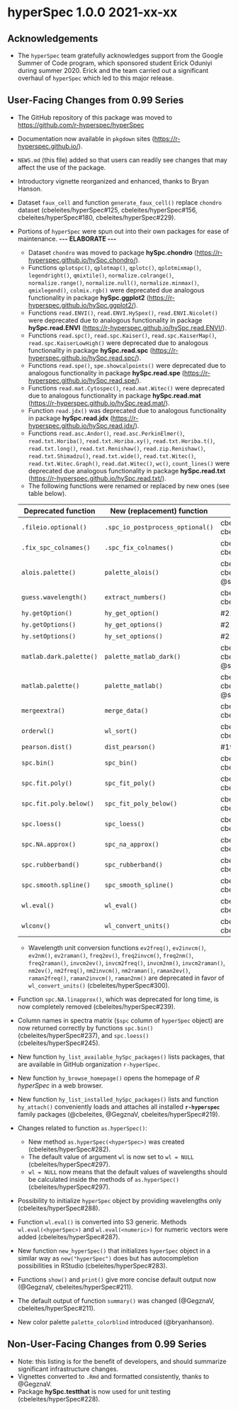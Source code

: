 # hyperSpec 1.0.0 2021-xx-xx

## Acknowledgements

* The `hyperSpec` team gratefully acknowledges support from the Google Summer of Code program, which sponsored student Erick Oduniyi during summer 2020. Erick and the team carried out a significant overhaul of `hyperSpec` which led to this major release.


## User-Facing Changes from 0.99 Series

* The GitHub repository of this package was moved to https://github.com/r-hyperspec/hyperSpec
* Documentation now available in `pkgdown` sites (https://r-hyperspec.github.io/).
* `NEWS.md` (this file) added so that users can readily see changes that may affect the use of the package.
* Introductory vignette reorganized and enhanced, thanks to Bryan Hanson.
* Dataset `faux_cell` and function `generate_faux_cell()` replace `chondro` dataset (cbeleites/hyperSpec#125, cbeleites/hyperSpec#156, cbeleites/hyperSpec#180, cbeleites/hyperSpec#229).
* Portions of `hyperSpec` were spun out into their own packages for ease of maintenance. 
**--- ELABORATE ---**
    - Dataset `chondro` was moved to package **hySpc.chondro** (https://r-hyperspec.github.io/hySpc.chondro/).
    - Functions `qplotspc()`, `qplotmap()`, `qplotc()`, `qplotmixmap()`, `legendright()`,  `qmixtile()`, `normalize.colrange()`, `normalize.range()`, `normalize.null()`, `normalize.minmax()`, `qmixlegend()`, `colmix.rgb()` were deprecated due analogous functionality in package **hySpc.ggplot2** (https://r-hyperspec.github.io/hySpc.ggplot2/).
    - Functions `read.ENVI()`, `read.ENVI.HySpex()`, `read.ENVI.Nicolet()` were deprecated due to analogous functionality in package **hySpc.read.ENVI** (https://r-hyperspec.github.io/hySpc.read.ENVI/).
    - Functions `read.spc()`, `read.spc.Kaiser()`, `read.spc.KaiserMap()`, `read.spc.KaiserLowHigh()` were deprecated due to analogous functionality in package **hySpc.read.spc** (https://r-hyperspec.github.io/hySpc.read.spc/).
    - Functions `read.spe()`, `spe.showcalpoints()` were deprecated due to analogous functionality in package **hySpc.read.spe** (https://r-hyperspec.github.io/hySpc.read.spe/).
    - Functions `read.mat.Cytospec()`, `read.mat.Witec()` were deprecated due to analogous functionality in package **hySpc.read.mat** (https://r-hyperspec.github.io/hySpc.read.mat/).
    - Function `read.jdx()` was deprecated due to analogous functionality in package **hySpc.read.jdx** (https://r-hyperspec.github.io/hySpc.read.jdx/).
    - Functions `read.asc.Andor()`, `read.asc.PerkinElmer()`, `read.txt.Horiba()`, `read.txt.Horiba.xy()`, `read.txt.Horiba.t()`, `read.txt.long()`, `read.txt.Renishaw()`,  `read.zip.Renishaw()`, `read.txt.Shimadzu()`, `read.txt.wide()`, `read.txt.Witec()`, `read.txt.Witec.Graph()`, `read.dat.Witec()`, `wc()`, `count_lines()` were deprecated due analogous functionality in package **hySpc.read.txt** (https://r-hyperspec.github.io/hySpc.read.txt/).
    - The following functions were renamed or replaced by new ones (see table below).
    
     Deprecated function     | New (replacement) function       | Related issues
    -------------------------|-------------------------------   | ----------------
     `.fileio.optional()`    | `.spc_io_postprocess_optional()` |  cbeleites/hyperSpec#208, cbeleites/hyperSpec#302
     `.fix_spc_colnames()`   | `.spc_fix_colnames()`            |  cbeleites/hyperSpec#208, cbeleites/hyperSpec#301
     `alois.palette()`       | `palette_alois()`                |  cbeleites/hyperSpec#208, cbeleites/hyperSpec#299, @sangttruong 
     `guess.wavelength()`    | `extract_numbers()`              |  cbeleites/hyperSpec#208, cbeleites/hyperSpec#309
     `hy.getOption()`        | `hy_get_option()`                |  #21
     `hy.getOptions()`       | `hy_get_options()`               |  #21
     `hy.setOptions()`       | `hy_set_options()`               |  #21
     `matlab.dark.palette()` | `palette_matlab_dark()`          |  cbeleites/hyperSpec#299, cbeleites/hyperSpec#299, @sangttruong
     `matlab.palette()`      | `palette_matlab()`               |  cbeleites/hyperSpec#208, cbeleites/hyperSpec#299, @sangttruong
     `mergeextra()`          | `merge_data()`                   |  cbeleites/hyperSpec#208, cbeleites/hyperSpec#302
     `orderwl()`             | `wl_sort()`                      |  cbeleites/hyperSpec#208, cbeleites/hyperSpec#309
     `pearson.dist()`        | `dist_pearson()`                 |  #19
     `spc.bin()`             | `spc_bin()`                      |  cbeleites/hyperSpec#208, cbeleites/hyperSpec#301
     `spc.fit.poly()`        | `spc_fit_poly()`                 |  cbeleites/hyperSpec#208, cbeleites/hyperSpec#301
     `spc.fit.poly.below()`  | `spc_fit_poly_below()`           |  cbeleites/hyperSpec#208, cbeleites/hyperSpec#301
     `spc.loess()`           | `spc_loess()`                    |  cbeleites/hyperSpec#208, cbeleites/hyperSpec#301
     `spc.NA.approx()`       | `spc_na_approx()`                |  cbeleites/hyperSpec#208, cbeleites/hyperSpec#301
     `spc.rubberband()`      | `spc_rubberband()`               |  cbeleites/hyperSpec#208, cbeleites/hyperSpec#301
     `spc.smooth.spline()`   | `spc_smooth_spline()`            |  cbeleites/hyperSpec#208, cbeleites/hyperSpec#301
     `wl.eval()`             | `wl_eval()`                      |  cbeleites/hyperSpec#208, cbeleites/hyperSpec#309
     `wlconv()`              | `wl_convert_units()`             |  cbeleites/hyperSpec#208, cbeleites/hyperSpec#309
    - Wavelength unit conversion functions `ev2freq()`, `ev2invcm()`, `ev2nm()`, `ev2raman()`, `freq2ev()`, `freq2invcm()`, `freq2nm()`, `freq2raman()`, `invcm2ev()`, `invcm2freq()`, `invcm2nm()`, `invcm2raman()`, `nm2ev()`, `nm2freq()`, `nm2invcm()`, `nm2raman()`, `raman2ev()`, `raman2freq()`, `raman2invcm()`, `raman2nm()` are deprecated in favor of `wl_convert_units()` (cbeleites/hyperSpec#300).
* Function `spc.NA.linapprox()`, which was deprecated for long time, is now completely removed (cbeleites/hyperSpec#239).
* Column names in spectra matrix (`$spc` column of `hyperSpec` object) are now returned correctly by functions `spc.bin()` (cbeleites/hyperSpec#237), and `spc.loess()` (cbeleites/hyperSpec#245).
* New function `hy_list_available_hySpc_packages()` lists packages, that are available in GitHub organization `r-hyperSpec`.
* New function `hy_browse_homepage()` opens the homepage of *R hyperSpec* in a web browser.
* New function `hy_list_installed_hySpc_packages()` lists and function `hy_attach()` conveniently loads and attaches all installed **`r-hyperspec`** family packages (@cbeleites, @GegznaV, cbeleites/hyperSpec#219).
* Changes related to function `as.hyperSpec()`:
    - New method `as.hyperSpec(<hyperSpec>)` was created (cbeleites/hyperSpec#282).
    - The default value of argument `wl` is now set to `wl = NULL` (cbeleites/hyperSpec#297).
    - `wl = NULL` now means that the default values of wavelengths should be calculated inside the methods of `as.hyperSpec()` (cbeleites/hyperSpec#297).
* Possibility to initialize `hyperSpec` object by providing wavelengths only (cbeleites/hyperSpec#288).
* Function `wl.eval()` is converted into S3 generic. Methods `wl.eval(<hyperSpec>)` and `wl.eval(<numeric>)` for numeric vectors were added (cbeleites/hyperSpec#287).
* New function `new_hyperSpec()` that initializes `hyperSpec` object in a similar way as `new("hyperSpec")` does but has autocompletion possibilities in RStudio (cbeleites/hyperSpec#283).
* Functions `show()` and `print()` give more concise default output now (@GegznaV, cbeleites/hyperSpec#211).
* The default output of function `summary()` was changed (@GegznaV, cbeleites/hyperSpec#211).
* New color palette `palette_colorblind` introduced (@bryanhanson).



## Non-User-Facing Changes from 0.99 Series

* Note: this listing is for the benefit of developers, and should summarize significant infrastructure changes.
* Vignettes converted to `.Rmd` and formatted consistently, thanks to @GegznaV.
* Package **hySpc.testthat** is now used for unit testing (cbeleites/hyperSpec#228).
